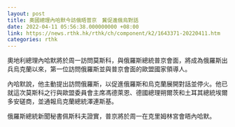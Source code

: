 ```yaml
---
layout: post
title: 奧國總理內哈默今訪俄晤普京　冀促進俄烏對話
date: 2022-04-11 05:56:38.000000000 +08:00
link: https://news.rthk.hk/rthk/ch/component/k2/1643371-20220411.htm
categories: rthk
---
```


奧地利總理內哈默將於周一訪問莫斯科，與俄羅斯總統普京會面，將成為俄羅斯出兵烏克蘭以來，第一位訪問俄羅斯並與普京會面的歐盟國家領導人。

內哈默說，他主動提出訪問俄羅斯，以促進俄羅斯和烏克蘭展開對話並停火。他已就這次莫斯科之行與歐盟委員會主席馮德萊恩、德國總理朔爾茨和土耳其總統埃爾多安磋商，並通報烏克蘭總統澤連斯基。

俄羅斯總統新聞秘書佩斯科夫證實，普京將於周一在克里姆林宮會晤內哈默。
